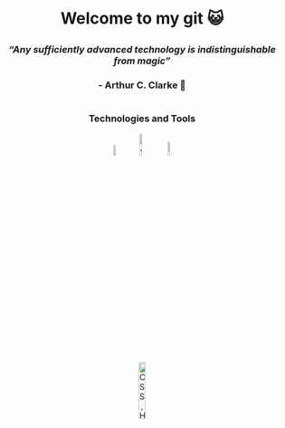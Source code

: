 # <p align="center"> Welcome to my git :smiley_cat: </p>

### <p align="center"> ***“Any sufficiently advanced technology is indistinguishable from magic”*** </p>
### <p align="center"> - Arthur C. Clarke :dizzy:</p>

#

### <p align="center"> Technologies and Tools </p>
<div align="center">

<a  href="https://www.cprogramming.com/"><img src="https://upload.wikimedia.org/wikipedia/commons/thumb/1/18/C_Programming_Language.svg/1200px-C_Programming_Language.svg.png" alt="C Language" width=7% heigth=7%></a>
<a  href="https://www.java.com/es/"><img
src="https://rafaelsantiagocruz.com/wp-content/uploads/2020/10/Rafael-Santiago-Cruz-Java.png" alt="Java Language" width=10% heigth=10% display=flex></a> 
<a  href="https://www.python.org/"> <img src="https://upload.wikimedia.org/wikipedia/commons/thumb/1/1f/Python_logo_01.svg/800px-Python_logo_01.svg.png" alt="Python Language" width=8% heigth=8% ></a>
<p width=30% display=flex></p><a  href="https://es.wikipedia.org/wiki/JavaScript">
<img src="https://programacionymas.com/images/tutoriales/desarrollo-web/html-css-js.png" alt="CSS, HTML y JavaScript" width=16% heigth=16%></a>
  
</div>
